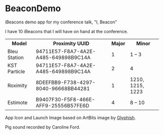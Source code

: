 BeaconDemo
==========

iBeacons demo app for my conference talk, "I, Beacon"

I have 10 iBeacons that I will have on hand at the conference.

<table><tr><th>Model</th><th>Proximity UUID</th><th>Major</th><th>Minor</th></tr>
<tr><td>Bleu Station</td><td>94711E57-F8A7-4A2E-A485-649898B9C14A</td><td>1</td><td>1 – 3</td></tr>
<tr><td>KST Particle</td><td>94711E57-F8A7-4A2E-A485-649898B9C14A</td><td>2</td><td>4</td></tr>
<tr><td>Roximity</td><td>8DEEFBB9-F738-4297-8040-96668BB44281</td><td>1</td><td>1210, 1215, 1223</td></tr>
<tr><td>Estimote</td><td>B9407F30-F5F8-466E-AFF9-25556B57FE6D</td><td>4</td><td>8 – 10</td></tr>
</table>

App Icon and Launch Image based on ArtBits image by [Glyphish](http://glyphish.com).

Pig sound recorded by Caroline Ford.  
  

